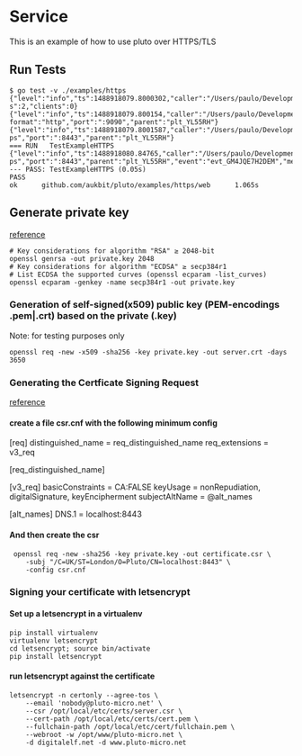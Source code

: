 # Service

This is an example of how to use pluto over HTTPS/TLS

## Run Tests
```
$ go test -v ./examples/https
{"level":"info","ts":1488918079.8000302,"caller":"/Users/paulo/Development/go/src/github.com/aukbit/pluto/service.go:114","msg":"start","type":"service","id":"plt_YL55RH","name":"web_pluto","ip4":"192.168.0.4","server
s":2,"clients":0}
{"level":"info","ts":1488918079.800154,"caller":"/Users/paulo/Development/go/src/github.com/aukbit/pluto/server/default_server.go:137","msg":"start","type":"server","id":"srv_JIQTEM","name":"web_pluto_health_server","
format":"http","port":":9090","parent":"plt_YL55RH"}
{"level":"info","ts":1488918079.8001587,"caller":"/Users/paulo/Development/go/src/github.com/aukbit/pluto/server/default_server.go:137","msg":"start","type":"server","id":"srv_8UP3SK","name":"api_server","format":"htt
ps","port":":8443","parent":"plt_YL55RH"}
=== RUN   TestExampleHTTPS
{"level":"info","ts":1488918080.84765,"caller":"/Users/paulo/Development/go/src/github.com/aukbit/pluto/server/http_middleware.go:25","msg":"request","type":"server","id":"srv_8UP3SK","name":"api_server","format":"htt
ps","port":":8443","parent":"plt_YL55RH","event":"evt_GM4JQE7H2DEM","method":"GET","url":"/"}
--- PASS: TestExampleHTTPS (0.05s)
PASS
ok      github.com/aukbit/pluto/examples/https/web      1.065s
```


## Generate private key  
[reference](https://gist.github.com/denji/12b3a568f092ab951456)
```
# Key considerations for algorithm "RSA" ≥ 2048-bit
openssl genrsa -out private.key 2048
# Key considerations for algorithm "ECDSA" ≥ secp384r1
# List ECDSA the supported curves (openssl ecparam -list_curves)
openssl ecparam -genkey -name secp384r1 -out private.key
```

### Generation of self-signed(x509) public key (PEM-encodings .pem|.crt) based on the private (.key)
Note: for testing purposes only
```
openssl req -new -x509 -sha256 -key private.key -out server.crt -days 3650
```

### Generating the Certficate Signing Request
[reference](https://digitalelf.net/2016/02/creating-ssl-certificates-in-3-easy-steps/)
#### create a file csr.cnf with the following minimum config
[req]
distinguished_name = req_distinguished_name
req_extensions = v3_req

[req_distinguished_name]

[v3_req]
basicConstraints = CA:FALSE
keyUsage = nonRepudiation, digitalSignature, keyEncipherment
subjectAltName = @alt_names

[alt_names]
DNS.1 = localhost:8443

#### And then create the csr
```
 openssl req -new -sha256 -key private.key -out certificate.csr \
    -subj "/C=UK/ST=London/O=Pluto/CN=localhost:8443" \
    -config csr.cnf
```
### Signing your certificate with letsencrypt
#### Set up a letsencrypt in a virtualenv
```
pip install virtualenv
virtualenv letsencrypt
cd letsencrypt; source bin/activate
pip install letsencrypt
```
#### run letsencrypt against the certificate
```
letsencrypt -n certonly --agree-tos \
    --email 'nobody@pluto-micro.net' \
    --csr /opt/local/etc/certs/server.csr \
    --cert-path /opt/local/etc/certs/cert.pem \
    --fullchain-path /opt/local/etc/cert/fullchain.pem \
    --webroot -w /opt/www/pluto-micro.net \
    -d digitalelf.net -d www.pluto-micro.net
```
